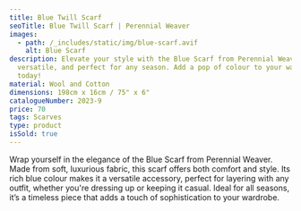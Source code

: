 ```yaml
---
title: Blue Twill Scarf
seoTitle: Blue Twill Scarf | Perennial Weaver
images:
  - path: /_includes/static/img/blue-scarf.avif
    alt: Blue Scarf
description: Elevate your style with the Blue Scarf from Perennial Weaver. Soft,
  versatile, and perfect for any season. Add a pop of colour to your wardrobe
  today!
material: Wool and Cotton
dimensions: 198cm x 16cm / 75" x 6"
catalogueNumber: 2023-9
price: 70
tags: Scarves
type: product
isSold: true
---
```

Wrap yourself in the elegance of the Blue Scarf from Perennial Weaver. Made from soft, luxurious fabric, this scarf offers both comfort and style. Its rich blue colour makes it a versatile accessory, perfect for layering with any outfit, whether you're dressing up or keeping it casual. Ideal for all seasons, it’s a timeless piece that adds a touch of sophistication to your wardrobe.

